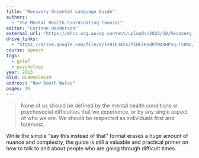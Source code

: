 ```yaml
---
title: "Recovery Oriented Language Guide"
authors:
  - "The Mental Health Coordinating Counsil"
editor: "Corinne Henderson"
external_url: "https://mhcc.org.au/wp-content/uploads/2022/10/Recovery-Oriented-Language-Guide-3rd-edition.pdf"
drive_links:
  - "https://drive.google.com/file/d/1s9iE34zs2f1HLIKadRfWA9HPvq-T5D02/view?usp=drivesdk"
course: speech
tags:
  - grief
  - psychology
year: 2013
olid: OL49943961M
address: "New South Wales"
pages: 30
---
```


> None of us should be defined by the mental
health conditions or psychosocial difficulties
that we experience, or by any single aspect
of who we are. We should be respected as
individuals first and foremost.

While the simple "say this instead of that" format erases a huge amount of nuance and complexity, the guide is still a valuable and practical primer on how to talk to and about people who are going through difficult times.
